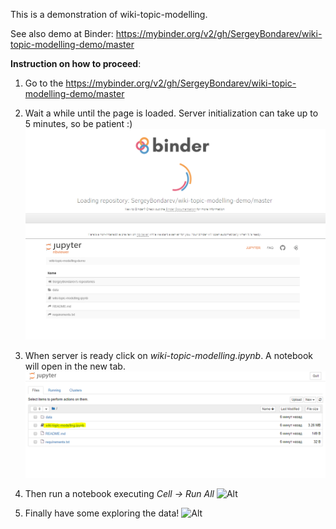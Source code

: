 This is a demonstration of wiki-topic-modelling.

See also demo at Binder: https://mybinder.org/v2/gh/SergeyBondarev/wiki-topic-modelling-demo/master

**Instruction on how to proceed**:

1. Go to the https://mybinder.org/v2/gh/SergeyBondarev/wiki-topic-modelling-demo/master

2. Wait a while until the page is loaded. Server initialization can take up to 5 minutes, so be patient :)  ![Alt](./data/images/binder.PNG "page loading")

3. When server is ready click on *wiki-topic-modelling.ipynb*. A notebook will open in the new tab.   ![Alt](./data/images/wiki-topic-modelling.png "notebook loaded")

4. Then run a notebook executing *Cell -> Run All* ![Alt](./data/images/notebook-run.png, "run notebook")

5. Finally have some exploring the data! ![Alt](./data/images/clustering-result, "wiki clustering")